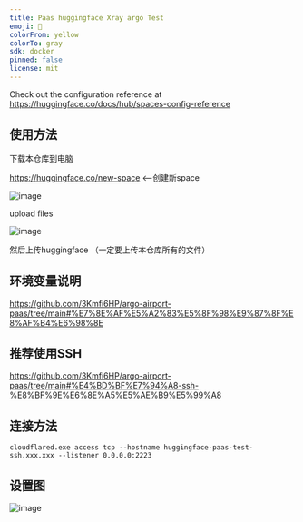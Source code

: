 ```yaml
---
title: Paas huggingface Xray argo Test
emoji: 🐢
colorFrom: yellow
colorTo: gray
sdk: docker
pinned: false
license: mit
---
```


Check out the configuration reference at https://huggingface.co/docs/hub/spaces-config-reference

## 使用方法

下载本仓库到电脑

https://huggingface.co/new-space <--创建新space

![image](https://github.com/3Kmfi6HP/huggingface-argo/assets/58669916/d62b46be-c60a-4606-8cbb-bb45e52d403e)

upload files

![image](https://github.com/3Kmfi6HP/huggingface-argo/assets/58669916/248d0aac-583e-4a9e-962a-1b209852eaa0)

然后上传huggingface （一定要上传本仓库所有的文件）

## 环境变量说明

https://github.com/3Kmfi6HP/argo-airport-paas/tree/main#%E7%8E%AF%E5%A2%83%E5%8F%98%E9%87%8F%E8%AF%B4%E6%98%8E

## 推荐使用SSH 

https://github.com/3Kmfi6HP/argo-airport-paas/tree/main#%E4%BD%BF%E7%94%A8-ssh-%E8%BF%9E%E6%8E%A5%E5%AE%B9%E5%99%A8

## 连接方法

```
cloudflared.exe access tcp --hostname huggingface-paas-test-ssh.xxx.xxx --listener 0.0.0.0:2223
```
## 设置图
![image](https://github.com/3Kmfi6HP/huggingface-argo/assets/58669916/8f6909cb-0740-48c4-87d0-acb53557b320)
